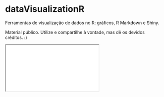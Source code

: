 # dataVisualizationR
Ferramentas de visualização de dados no R: gráficos, R Markdown e Shiny. 

Material público. Utilize e compartilhe à vontade, mas dê os devidos créditos. :)

<iframe src="timeline.html"></iframe>
